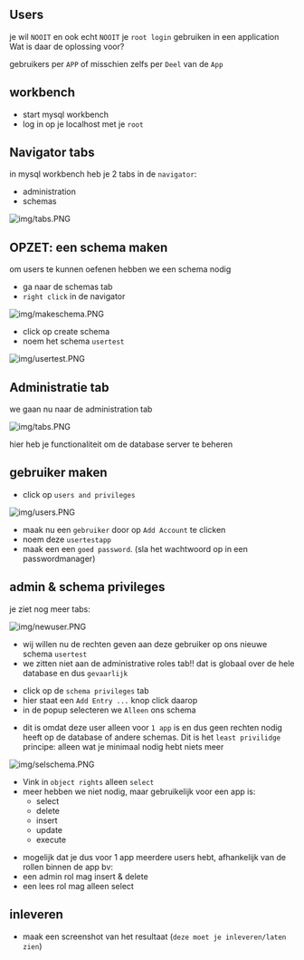 ## Users

je wil `NOOIT` en ook echt `NOOIT` je `root login` gebruiken in een application
Wat is daar de oplossing voor?

gebruikers per `APP` of misschien zelfs per `Deel` van de `App`


## workbench

- start mysql workbench
- log in op je localhost met je `root`

## Navigator tabs

in mysql workbench heb je 2 tabs in de `navigator`:
- administration
- schemas

![img/tabs.PNG](img/tabs.PNG)

## OPZET: een schema maken

om users te kunnen oefenen hebben we een schema nodig
- ga naar de schemas tab
- `right click` in de navigator 

![img/makeschema.PNG](img/makeschema.PNG)

- click op create schema
- noem het schema `usertest`

![img/usertest.PNG](img/usertest.PNG)

## Administratie tab

we gaan nu naar de administration tab

![img/tabs.PNG](img/tabs.PNG)

hier heb je functionaliteit om de database server te beheren

## gebruiker maken

- click op `users and privileges`

![img/users.PNG](img/users.PNG)

- maak nu een `gebruiker` door op `Add Account` te clicken
- noem deze `usertestapp`
- maak een een `goed password`. (sla het wachtwoord op in een passwordmanager)

## admin & schema privileges

je ziet nog meer tabs:

![img/newuser.PNG](img/newuser.PNG)

* wij willen nu de rechten geven aan deze gebruiker op ons nieuwe schema `usertest`
* we zitten niet aan de administrative roles tab!! dat is globaal over de hele database en dus `gevaarlijk`

- click op de `schema privileges` tab
- hier staat een `Add Entry ...` knop click daarop
- in de popup selecteren we `Alleen` ons schema
* dit is omdat deze user alleen voor `1 app` is en dus geen rechten nodig heeft op de database of andere schemas. Dit is het `least privilidge` principe: alleen wat je minimaal nodig hebt niets meer

![img/selschema.PNG](img/selschema.PNG)

- Vink in `object rights` alleen `select`
- meer hebben we niet nodig, maar gebruikelijk voor een app is:
    - select
    - delete
    - insert
    - update
    - execute
* mogelijk dat je dus voor 1 app meerdere users hebt, afhankelijk van de rollen binnen de app bv:
* een admin rol mag insert & delete
* een lees rol mag alleen select

## inleveren

- maak een screenshot van het resultaat (`deze moet je inleveren/laten zien`)

